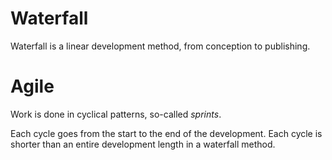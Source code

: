 # Waterfall

Waterfall is a linear development method, from conception to publishing.

# Agile 

Work is done in cyclical patterns, so-called _sprints_.

Each cycle goes from the start to the end of the development. Each cycle is shorter than an entire development length in a waterfall method.
